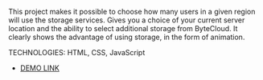 This project makes it possible to choose how many users in a given region will use the storage services. Gives you a choice of your current server location and the ability to select additional storage from ByteCloud. It clearly shows the advantage of using storage, in the form of animation.

TECHNOLOGIES: HTML, CSS, JavaScript

- [DEMO LINK](https://ohiiko.github.io/mapStorage/)